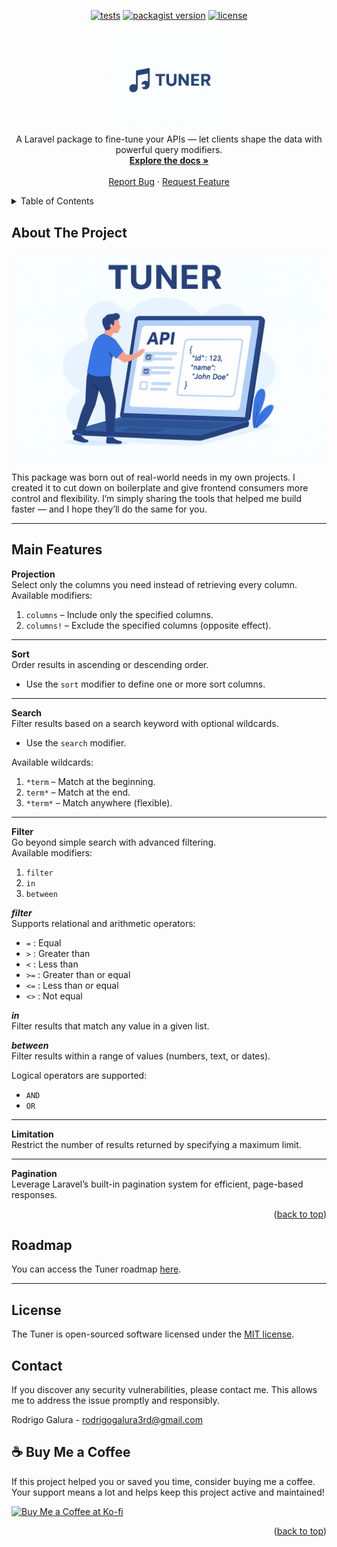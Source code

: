 <a id="readme-top"></a>

<p align="center">
<a href="https://github.com/rodrigogalura/tuner/actions/workflows/pest.yml"><img src="https://img.shields.io/github/actions/workflow/status/rodrigogalura/tuner/pest.yml?label=tests" alt="tests"></a>
<a href="https://packagist.org/packages/rodrigogalura/tuner"><img src="https://img.shields.io/packagist/v/rodrigogalura/tuner" alt="packagist version"></a>
<!-- <a href="https://packagist.org/packages/rodrigogalura/tuner"><img src="https://img.shields.io/packagist/dt/rodrigogalura/tuner" alt="packagist downloads"></a> -->
<a href="https://packagist.org/packages/rodrigogalura/tuner"><img src="https://img.shields.io/github/license/rodrigogalura/tuner" alt="license"></a>
</p>

<!-- PROJECT LOGO -->
<br />
<div align="center">
  <a href="https://github.com/rodrigogalura/tuner">
    <img src="./art/tuner.png" alt="Logo" width="200">
  </a>

<!-- <h3 align="center">Tuner</h3> -->

  <p align="center">
    A Laravel package to fine-tune your APIs — let clients shape the data with powerful query modifiers.
    <br />
    <a href="https://rodrigogalura.github.io/tuner/docs/installation-guide.html"><strong>Explore the docs »</strong></a>
    <br />
    <br />
    <!-- <a href="https://github.com/rodrigogalura/tuner">View Demo</a>
    &middot; -->
    <a href="https://github.com/rodrigogalura/tuner/issues/new?labels=bug&template=bug-report---.md">Report Bug</a>
    &middot;
    <a href="https://github.com/rodrigogalura/tuner/issues/new?labels=enhancement&template=feature-request---.md">Request Feature</a>
  </p>
</div>



<!-- TABLE OF CONTENTS -->
<details>
  <summary>Table of Contents</summary>
  <ol>
    <li>
      <a href="#about-the-project">About The Project</a>
    </li>
    <li><a href="#main-features">Main Features</a></li>
    <li><a href="#roadmap">Roadmap</a></li>
    <li><a href="#contributing">Contributing</a></li>
    <li><a href="#license">License</a></li>
    <li><a href="#contact">Contact</a></li>
    <li><a href="#buy-me-a-coffee">Buy Me a Coffee</a></li>
  </ol>
</details>


<!-- ABOUT THE PROJECT -->
## About The Project

[![Product Name Screen Shot][product-screenshot]](https://example.com)

This package was born out of real-world needs in my own projects. I created it to cut down on boilerplate and give frontend consumers more control and flexibility. I’m simply sharing the tools that helped me build faster — and I hope they’ll do the same for you.

<!-- Here's a blank template to get started. To avoid retyping too much info, do a search and replace with your text editor for the following: `rodrigogalura`, `tuner`, `rodrigogalura`, `rodrigogalura`, `gmail`, `rodrigogalura3rd`, `Tuner`, `project_description`, `MIT` -->

<!-- <p align="right">(<a href="#readme-top">back to top</a>)</p> -->

---

## Main Features

**Projection**  
Select only the columns you need instead of retrieving every column.  
Available modifiers:  
1. `columns` – Include only the specified columns.  
2. `columns!` – Exclude the specified columns (opposite effect).  

---

**Sort**  
Order results in ascending or descending order.  
- Use the `sort` modifier to define one or more sort columns.  

---

**Search**  
Filter results based on a search keyword with optional wildcards.  
- Use the `search` modifier.  

Available wildcards:  
1. `*term` – Match at the beginning.  
2. `term*` – Match at the end.  
3. `*term*` – Match anywhere (flexible).  

---

**Filter**  
Go beyond simple search with advanced filtering.  
Available modifiers:  
1. `filter`  
2. `in`  
3. `between`  

_**filter**_  
Supports relational and arithmetic operators:  
- `=` : Equal  
- `>` : Greater than  
- `<` : Less than  
- `>=` : Greater than or equal  
- `<=` : Less than or equal  
- `<>` : Not equal  

_**in**_  
Filter results that match any value in a given list.  

_**between**_  
Filter results within a range of values (numbers, text, or dates).  

Logical operators are supported:  
- `AND`  
- `OR`  

---

**Limitation**  
Restrict the number of results returned by specifying a maximum limit.  

---

**Pagination**  
Leverage Laravel’s built-in pagination system for efficient, page-based responses.  

<p align="right">(<a href="#readme-top">back to top</a>)</p>

<!-- ROADMAP -->
## Roadmap

You can access the Tuner roadmap [here][project_roadmap-url].

---

<!-- ## Contributing

We welcome contributions! See our [CONTRIBUTING.md][contributing-url] for details.  
Please note that we follow a [Code of Conduct][code_of_conduct-url].

---

### Top contributors:

<a href="https://github.com/rodrigogalura/tuner/graphs/contributors">
  <img src="https://contrib.rocks/image?repo=rodrigogalura/tuner" alt="contrib.rocks image" />
</a>

--- -->

<!-- LICENSE -->
## License

The Tuner is open-sourced software licensed under the [MIT license][mit-license-url].


<!-- CONTACT -->
## Contact

If you discover any security vulnerabilities, please contact me. This allows me to address the issue promptly and responsibly.

Rodrigo Galura - rodrigogalura3rd@gmail.com

<!-- ACKNOWLEDGMENTS -->
<!-- ## Acknowledgments

* []()
* []()
* []()

<p align="right">(<a href="#readme-top">back to top</a>)</p> -->

## ☕️ Buy Me a Coffee

If this project helped you or saved you time, consider buying me a coffee. Your support means a lot and helps keep this project active and maintained!

[![Buy Me a Coffee at Ko-fi](https://ko-fi.com/img/githubbutton_sm.svg)][kofi-url]

<p align="right">(<a href="#readme-top">back to top</a>)</p>

<!-- MARKDOWN LINKS & IMAGES -->
<!-- https://www.markdownguide.org/basic-syntax/#reference-style-links -->
[product-screenshot]: art/image.png

<!-- Account -->
[kofi-url]: https://ko-fi.com/rodrigogalura

<!-- Repo links -->
[pull_request_template-url]: https://github.com/rodrigogalura/tuner/blob/main/.github/PULL_REQUEST_TEMPLATE.md
[security-url]: https://github.com/rodrigogalura/tuner/blob/main/.github/SECURITY.md
[feature_request-url]: https://github.com/rodrigogalura/tuner/blob/main/.github/ISSUE_TEMPLATE/feature_request.md
[bug_report-url]: https://github.com/rodrigogalura/tuner/blob/main/.github/ISSUE_TEMPLATE/bug_report.md
[contributing-url]: https://github.com/rodrigogalura/tuner/blob/main/CONTRIBUTING.md
[changelog-url]: https://github.com/rodrigogalura/tuner/blob/main/CHANGELOG.md
[mit-license-url]: https://github.com/rodrigogalura/tuner/blob/main/LICENSE
[code_of_conduct-url]: https://github.com/rodrigogalura/tuner/blob/main/CODE_OF_CONDUCT.md
[issues-url]: https://github.com/rodrigogalura/tuner/issues
[project_roadmap-url]: https://github.com/users/rodrigogalura/projects/10/views/5?layout=board
